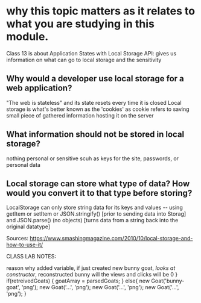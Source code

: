 # why this topic matters as it relates to what you are studying in this module.
Class 13 is about Application States with Local Storage API: gives us information on what can go to local storage and the sensitivity 

## Why would a developer use local storage for a web application?
"The web is stateless" and its state resets every time it is closed
Local storage is what's better known as the 'cookies' as cookie refers to saving small piece of gathered information hosting it on the server



## What information should not be stored in local storage?
nothing personal or sensitive scuh as keys for the site, passwords, or personal data

## Local storage can store what type of data? How would you convert it to that type before storing? 
LocalStorage can only store string data for its keys and values -- using getItem or setItem or JSON.stringify() [prior to sending data into Storag] and JSON.parse()
(no objects) [turns data from a string back into the original datatype]


Sources:
https://www.smashingmagazine.com/2010/10/local-storage-and-how-to-use-it/


CLASS LAB NOTES:

reason why added variable, if just created new bunny goat, *looks at constructor*, reconstructed bunny will 
 the views and clicks will be 0
 }
  if(retreivedGoats) {
    goatArray = parsedGoats;
  } else{
    new Goat('bunny-goat', 'png');
    new Goat('...', 'png');
    new Goat('...', 'png');
    new Goat('...', 'png');
  }